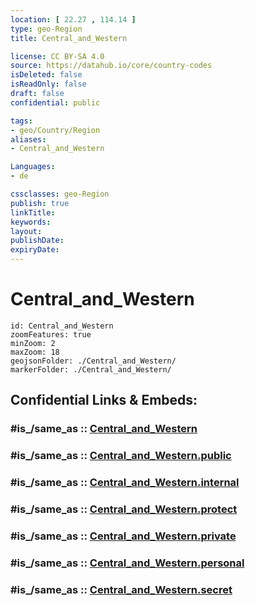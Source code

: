 ```yaml
---
location: [ 22.27 , 114.14 ] 
type: geo-Region
title: Central_and_Western

license: CC BY-SA 4.0
source: https://datahub.io/core/country-codes
isDeleted: false
isReadOnly: false
draft: false
confidential: public

tags:
- geo/Country/Region
aliases:
- Central_and_Western

Languages:
- de

cssclasses: geo-Region
publish: true
linkTitle: 
keywords: 
layout: 
publishDate: 
expiryDate: 
---
```


# Central_and_Western

```leaflet
id: Central_and_Western
zoomFeatures: true 
minZoom: 2 
maxZoom: 18
geojsonFolder: ./Central_and_Western/
markerFolder: ./Central_and_Western/
```


## Confidential Links & Embeds: 

### #is_/same_as :: [Central_and_Western](/_Standards/Earth/Continent/Asia/Asia~East/China/Hong_Kong/Counties/Central_and_Western.md) 

### #is_/same_as :: [Central_and_Western.public](/_public/Earth/Continent/Asia/Asia~East/China/Hong_Kong/Counties/Central_and_Western.public.md) 

### #is_/same_as :: [Central_and_Western.internal](/_internal/Earth/Continent/Asia/Asia~East/China/Hong_Kong/Counties/Central_and_Western.internal.md) 

### #is_/same_as :: [Central_and_Western.protect](/_protect/Earth/Continent/Asia/Asia~East/China/Hong_Kong/Counties/Central_and_Western.protect.md) 

### #is_/same_as :: [Central_and_Western.private](/_private/Earth/Continent/Asia/Asia~East/China/Hong_Kong/Counties/Central_and_Western.private.md) 

### #is_/same_as :: [Central_and_Western.personal](/_personal/Earth/Continent/Asia/Asia~East/China/Hong_Kong/Counties/Central_and_Western.personal.md) 

### #is_/same_as :: [Central_and_Western.secret](/_secret/Earth/Continent/Asia/Asia~East/China/Hong_Kong/Counties/Central_and_Western.secret.md)

